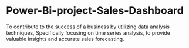 # Power-Bi-project-Sales-Dashboard
To contribute to the success of a business by utilizing data analysis techniques, Specifically focusing on time series analysis, to provide valuable insights and accurate sales forecasting.
